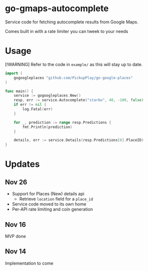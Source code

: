 # go-gmaps-autocomplete
Service code for fetching autocomplete results from Google Maps.

Comes built in with a rate limiter you can tweek to your needs

# Usage

[!WARNING]
Refer to the code in `example/` as this will stay up to date.

```go
import (
    gogoogleplaces "github.com/PickupPlay/go-google-places"
)

func main() {
	service := gogoogleplaces.New()
	resp, err := service.Autocomplete("starbu", 40, -100, false)
	if err != nil {
		log.Fatal(err)
	}

	for _, prediction := range resp.Predictions {
		fmt.Println(prediction)
	}

    details, err := service.Details(resp.Predictions[0].PlaceID)
}
```

# Updates

## Nov 26

- Support for Places (New) details api
  - Retrieve `location` field for a `place_id`
- Service code moved to its own home
- Per-API rate limiting and coin generation

## Nov 16
MVP done

## Nov 14
Implementation to come
